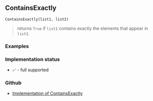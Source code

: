 ## ContainsExactly

```
ContainsExactly(list1, list2)
```

> returns `True` if `list1` contains exactly the elements that appear in `list2`.


### Examples

### Implementation status

* &#x2705; - full supported

### Github

* [Implementation of ContainsExactly](https://github.com/axkr/symja_android_library/blob/master/symja_android_library/matheclipse-core/src/main/java/org/matheclipse/core/builtin/ContainsFunctions.java#L100) 
